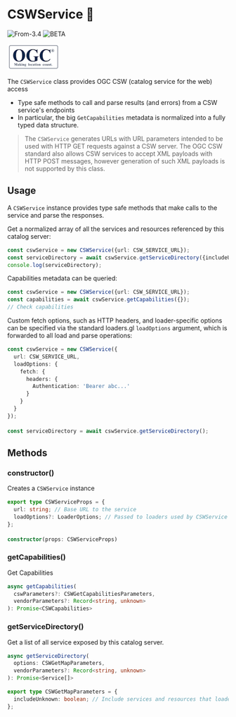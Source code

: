 # CSWService 🚧

<p class="badges">
  <img src="https://img.shields.io/badge/From-v3.4-blue.svg?style=flat-square" alt="From-3.4" />
  <img src="https://img.shields.io/badge/-BETA-teal.svg" alt="BETA" />
</p>

![ogc-logo](../../../images/logos/ogc-logo-60.png)

The `CSWService` class provides OGC CSW (catalog service for the web) access

- Type safe methods to call and parse results (and errors) from a CSW service's endpoints
- In particular, the big `GetCapabilities` metadata is normalized into a fully typed data structure.

> The `CSWService` generates URLs with URL parameters intended to be used with HTTP GET requests against a CSW server. The OGC CSW standard also allows CSW services to accept XML payloads with HTTP POST messages, however generation of such XML payloads is not supported by this class.

## Usage

A `CSWService` instance provides type safe methods that make calls to the service and parse the responses.

Get a normalized array of all the services and resources referenced by this catalog server:

```typescript
const cswService = new CSWService({url: CSW_SERVICE_URL});
const serviceDirectory = await cswService.getServiceDirectory({includeUnknown: true});
console.log(serviceDirectory);
```

Capabilities metadata can be queried:

```typescript
const cswService = new CSWService({url: CSW_SERVICE_URL});
const capabilities = await cswService.getCapabilities({});
// Check capabilities
```

Custom fetch options, such as HTTP headers, and loader-specific options can be specified via the
standard loaders.gl `loadOptions` argument, which is forwarded to all load and parse operations:

```typescript
const cswService = new CSWService({
  url: CSW_SERVICE_URL,
  loadOptions: {
    fetch: {
      headers: {
        Authentication: 'Bearer abc...'
      }
    }
  }
});

const serviceDirectory = await cswService.getServiceDirectory();
```

## Methods

### constructor()

Creates a `CSWService` instance

```typescript
export type CSWServiceProps = {
  url: string; // Base URL to the service
  loadOptions?: LoaderOptions; // Passed to loaders used by CSWService methods
};

constructor(props: CSWServiceProps)
```

### getCapabilities()

Get Capabilities

```typescript
async getCapabilities(
  cswParameters?: CSWGetCapabilitiesParameters,
  vendorParameters?: Record<string, unknown>
): Promise<CSWCapabilities>
```

### getServiceDirectory()

Get a list of all service exposed by this catalog server.

```typescript
async getServiceDirectory(
  options: CSWGetMapParameters,
  vendorParameters?: Record<string, unknown>
): Promise<Service[]>
```

```typescript
export type CSWGetMapParameters = {
  includeUnknown: boolean; // Include services and resources that loaders.gl cannot handle
};
```
